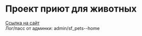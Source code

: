 ﻿# Проект приют для животных
[Ссылка на сайт](https://pets--home.herokuapp.com/)  
Лог/пасс от админки: admin/sf_pets--home